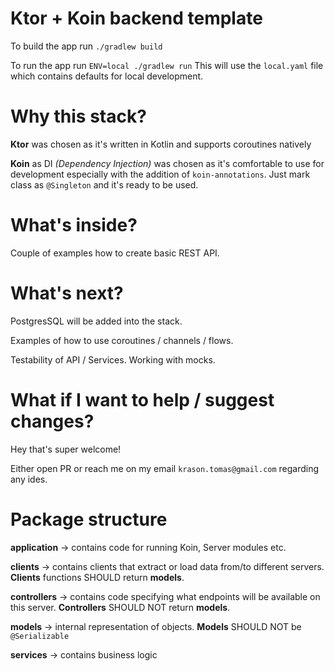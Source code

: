 # Ktor + Koin backend template

To build the app run `./gradlew build`

To run the app run `ENV=local ./gradlew run` This will use the `local.yaml` file which contains defaults for local development.

# Why this stack?

**Ktor** was chosen as it's written in Kotlin and supports coroutines natively

**Koin** as DI _(Dependency Injection)_ was chosen as it's comfortable to use for development
especially with the addition of `koin-annotations`. Just mark class as `@Singleton` and it's ready to be used.

# What's inside?

Couple of examples how to create basic REST API.

# What's next?

PostgresSQL will be added into the stack.

Examples of how to use coroutines / channels / flows.

Testability of API / Services. Working with mocks.


# What if I want to help / suggest changes?

Hey that's super welcome! 

Either open PR or reach me on my email `krason.tomas@gmail.com` regarding any ides.

# Package structure

**application** -> contains code for running Koin, Server modules etc.

**clients** -> contains clients that extract or load data from/to different servers. **Clients** functions SHOULD return **models**.

**controllers** -> contains code specifying what endpoints will be available on this server. **Controllers** SHOULD NOT return **models**.

**models** -> internal representation of objects. **Models** SHOULD NOT be `@Serializable`

**services** -> contains business logic